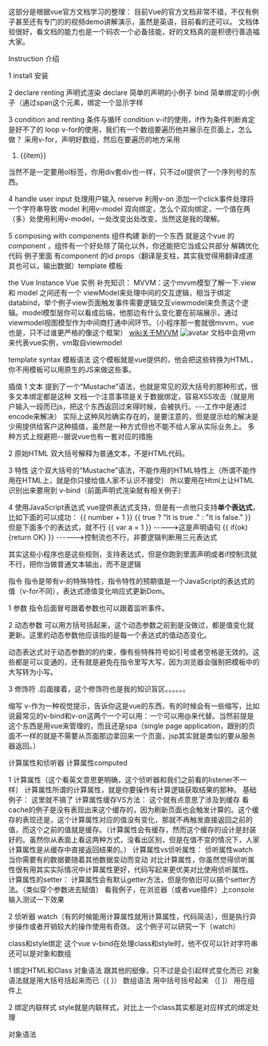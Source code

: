 这部分是根据vue官方文档学习的整理：
目前Vue的官方文档非常不错，不仅有例子甚至还有专门的的视频demo讲解演示，虽然是英语，目前看的还可以。
文档体验很好，看文档的能力也是一个码农一个必备技能，好的文档真的是积德行善造福大家。

Instruction 介绍

1 install 安装

2 declare renting 声明式渲染 
declare 简单的声明的小例子
bind 简单绑定的小例子（通过span这个元素，绑定一个显示字样

3 condition and renting 条件与循环
condition v-if的使用，if作为条件判断肯定是好不了的
loop v-for的使用，我们有一个数组要遍历他并展示在页面上，怎么做？ 采用v-for，声明好数组，然后在要遍历的地方采用
<ol v-for="  item in list ">
    <li>{{item}}</li>
</ol>
当然不是一定要用ol标签，你用div套div也一样，只不过ol提供了一个序列号的东西。

4 handle user input 处理用户输入
reserve 利用v-on 添加一个click事件处理将一个字符串导致
model 利用v-model 双向绑定，怎么个双向绑定，一个值在两（多）处使用利用v-model，一处改变出处改变，当然这是我的理解。

5  composing with components 组件构建
新的一个东西 就是这个vue 的component ，组件有一个好处除了简化以外，你还能把它当成公共部分 解耦优化代码
例子里面 有component 的id props（翻译是支柱，其实我觉得用翻译成道具也可以，输出数据）template 模板


the Vue Instance Vue 实例
补充知识：
MVVM：这个mvvm模型了解一下.view 和 model 之间还有一个 viewModel来处理中间的交互逻辑，相当于绑定databind，举个例子view页面触发事件需要逻辑交互viewmodel来负责这个逻辑。model模型层你可以看成后端，他那边有什么变化要在前端展示，通过viewmodel视图模型作为中间商打通中间环节。（小程序那一套就很mvvm，vue也是，只不过谁更严格的像这个框架）
[wiki关于MVVM](https://zh.wikipedia.org/wiki/MVVM)
![avatar](https://s2.ax1x.com/2019/06/26/ZeLQEt.png)
文档中会用vm来代表vue实例，vm取自viewmodel





template syntax 模板语法
这个模板就是vue提供的，他会把这些转换为HTML，你不用模板可以用原生的JS来做这些事。

插值
1 文本 提到了一个“Mustache”语法，也就是常见的双大括号的那种形式，很多文本绑定都是这种
文档一个注意事项是关于数据绑定，容易XSS攻击（就是用户输入一段而已js，把这个东西返回过来得时候，会被执行。---工作中是通过encode来解决）
实际上这种风险确实存在的，是要注意的，但是提示给的解决是少用提供给客户这种插值，虽然是一种方式但也不能不给人家从实际业务上。
多种方式上规避把--据说vue也有一套对应的措施

2 原始HTML 双大括号解释为普通文本，不是HTML代码。

3 特性 这个双大括号的“Mustache”语法，不能作用的HTML特性上（所谓不能作用在HTML上，就是你只接给值人家不认识不接受）
所以要用在Html上让HTML识别出来要用到 v-bind（前面声明式渲染就有相关例子）

4 使用JavaScript表达式 vue提供表达式支持，但是有一点他只支持**单个表达式**，比如下面的可以成功：
{{ number + 1 }}
{{ true ? "It is true ." : "It is false." }}
但是下面多个的表达式，就不行
{{ var a = 1 }} ----->这是声明语句
{{ if(ok) {return OK} }} ------>控制流也不行，非要逻辑判断用三元表达式

其实这些小程序也是这些规则，支持表达式，但是你跑到里面声明或者if控制流就不行，把你当做普通文本输出，而不是逻辑

指令
指令是带有v-的特殊特性，指令特性的预期值是一个JavaScript的表达式的值（v-for不同），表达式德值变化响应式更新Dom。

1 参数
指令后面冒号跟着参数也可以跟着监听事件。

2 动态参数
可以用方括号括起来，这个动态参数之前到是没做过，都是值变化就更新。这里的动态参数他应该指的是每一个表达式的值动态变化。

动态表达式对于动态参数的的约束，像有些特殊符号如引号或者空格是无效的。这些都是可以变通的，还有就是避免在指令里写大写，因为浏览器会强制把模板中的大写转为小写。

3 修饰符 .后面接着，这个修饰符也是我的知识盲区。。。。。。

缩写
v-作为一种视觉提示，告诉你这是vue的东西，有的时候会有一些缩写，比如说最常见的v-bind和v-on这两个一个可以用：一个可以用@来代替。当然前提是这个东西是用vue来管理的，而且还是spa（single page application，跟别的页面不一样的就是不需要从页面那边拿回来一个页面，jsp其实就是类似的要从服务器返回。）

计算属性和侦听器
计算属性computed

1 计算属性（这个看英文意思更明确，这个侦听器和我们之前看的listener不一样）
计算属性所谓的计算属性，就是你要操作有计算逻辑获取结果的那种。
基础例子： 这里就不搞了
计算属性缓存VS方法： 这个就有点意思了涉及到缓存
看cache的例子是没有表现出来这个缓存的，因为刷新页面也会触发计算的。这个缓存的表现还是，这个计算属性对应的值没有变化，那就不再触发直接返回之前的值，而这个之前的值就是缓存。（计算属性会有缓存，然而这个缓存的设计是封装好的。虽然你从表面上看这两种方式，没看出区别，但是在值不变的情况下，人家计算属性是从缓存中直接返回结果的。）
计算属性vs侦听属性：
侦听属性watch 当你需要有的数据要随着其他数据变动而变动
对比计算属性，你虽然觉得侦听属性很有用其实实际情况中计算属性更好，代码写起来更优美对比使用侦听属性。
计算属性的setter：
计算属性会有默认getter方法，但是你依旧可以搞个setter方法。（类似穿个参数进去赋值）
看我例子，在浏览器（或者vue插件）上console输入测试一下效果

2 侦听器
watch（有的时候能用计算属性就用计算属性，代码简洁），但是执行异步操作或者开销较大的操作使用有奇效。
这个例子可以研究一下（watch）

class和style绑定
这个vue v-bind在处理class和style时，他不仅可以针对字符串还可以是对象和数组

1 绑定HTML和Class
对象语法 跟其他的挺像，只不过是会引起样式变化而已 对象语法就是用大括号括起来而已（{ }）
数组语法 用中括号括号起来 （[ ]）
用在组件上

2 绑定内联样式
style就是内联样式，对比上一个class其实都是对应样式的绑定处理

对象语法